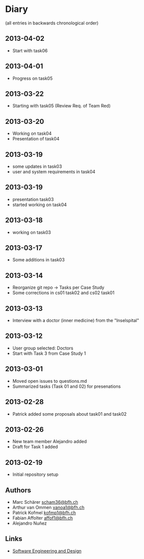 # Diary

(all entries in backwards chronological order)

## 2013-04-02
- Start with task06 

## 2013-04-01
- Progress on task05 

## 2013-03-22
- Starting with task05 (Review Req. of Team Red)

## 2013-03-20
- Working on task04
- Presentation of task04

## 2013-03-19
- some updates in task03
- user and system requirements in task04

## 2013-03-19
- presentation task03
- started working on task04

## 2013-03-18
- working on task03

## 2013-03-17
- Some additions in task03

## 2013-03-14
- Reorganize git repo -> Tasks per Case Study
- Some corrections in cs01 task02 and cs02 task01

## 2013-03-13
- Interview with a doctor (inner medicine) from the "Inselspital"

## 2013-03-12
- User group selected: Doctors
- Start with Task 3 from Case Study 1

## 2013-03-01
- Moved open issues to questions.md
- Summarized tasks (Task 01 and 02) for presenations 

## 2013-02-28
- Patrick added some proposals about task01 and task02

## 2013-02-26
- New team member Alejandro added
- Draft for Task 1 added

## 2013-02-19
- Initial repository setup

## Authors
- Marc Schärer			scham36@bfh.ch
- Arthur van Ommen		vanoa1@bfh.ch
- Patrick Kofmel        kofmp1@bfh.ch
- Fabian Affolter       affof1@bfh.ch
- Alejandro Nuñez

## Links
- [Software Engineering and Design](https://www.cpvrlab.ti.bfh.ch/klu1/BTI7081/soed/)
